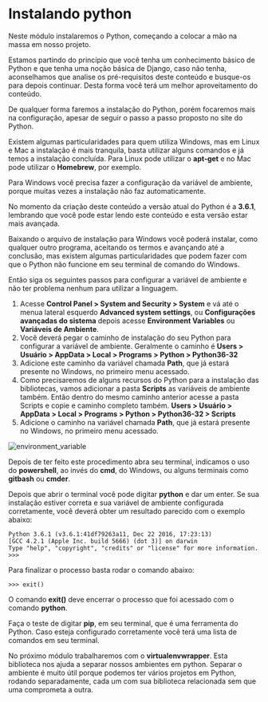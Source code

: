 # Instalando python

Neste módulo instalaremos o Python, começando a colocar a mão na massa em nosso projeto.

Estamos partindo do princípio que você tenha um conhecimento básico de Python e que tenha uma noção básica de Django, caso não tenha, aconselhamos que analise os pré-requisitos deste conteúdo e busque-os para depois continuar. Desta forma você terá um melhor aproveitamento do conteúdo.

De qualquer forma faremos a instalação do Python, porém focaremos mais na configuração, apesar de seguir o passo a passo proposto no site do Python.

Existem algumas particularidades para quem utiliza Windows, mas em Linux e Mac a instalação é mais tranquila, basta utilizar alguns comandos e já temos a instalação concluída. Para Linux pode utilizar o **apt-get** e no Mac pode utilizar o **Homebrew**, por exemplo.

Para Windows você precisa fazer a configuração da variável de ambiente, porque muitas vezes a instalação não faz automaticamente.

No momento da criação deste conteúdo a versão atual do Python é a **3.6.1**, lembrando que você pode estar lendo este conteúdo e esta versão estar mais avançada.

Baixando o arquivo de instalação para Windows você poderá instalar, como qualquer outro programa, aceitando os termos e avançando até a conclusão, mas existem algumas particularidades que podem fazer com que o Python não funcione em seu terminal de comando do Windows.

Então siga os seguintes passos para configurar a variável de ambiente e não ter problema nenhum para utilizar a linguagem.

1. Acesse **Control Panel > System and Security > System** e vá até o menua lateral esquerdo **Advanced system settings**, ou **Configurações avançadas do sistema** depois acesse **Environment Variables** ou **Variáveis de Ambiente**.
2. Você deverá pegar o caminho de instalação do seu Python para configurar a variável de ambiente. Geralmente o caminho é **Users > Usuário > AppData > Local > Programs > Python > Python36-32**
3. Adicione este caminho da variável chamada **Path**, que já estará presente no Windows, no primeiro menu acessado.
4. Como precisaremos de alguns recursos do Python para a instalação das bibliotecas, vamos adicionar a pasta **Scripts** as variáveis de ambiente também. Então dentro do mesmo caminho anterior acesse a pasta Scripts e copie e caminho completo também. **Users > Usuário > AppData > Local > Programs > Python > Python36-32 > Scripts**
5. Adicione o caminho na variável chamada **Path**, que já estará presente no Windows, no primeiro menu acessado.

![environment_variable](/images/environment_variable.png "environment_variable")

Depois de ter feito este procedimento abra seu terminal, indicamos o uso do **powershell**, ao invés do **cmd**, do Windows, ou alguns terminais como **gitbash** ou **cmder**.

Depois que abrir o terminal você pode digitar **python** e dar um enter. Se sua instalação estiver correta e sua variável de ambiente configurada corretamente, você deverá obter um resultado parecido com o exemplo abaixo:

```
Python 3.6.1 (v3.6.1:41df79263a11, Dec 22 2016, 17:23:13) 
[GCC 4.2.1 (Apple Inc. build 5666) (dot 3)] on darwin
Type "help", "copyright", "credits" or "license" for more information.
>>>
```

Para finalizar o processo basta rodar o comando abaixo:

`>>> exit()`

O comando **exit()** deve encerrar o processo que foi acessado com o comando **python**.

Faça o teste de digitar **pip**, em seu terminal, que é uma ferramenta do Python. Caso esteja configurado corretamente você terá uma lista de comandos em seu terminal.

No próximo módulo trabalharemos com o **virtualenvwrapper**. Esta biblioteca nos ajuda a separar nossos ambientes em python. Separar o ambiente é muito útil porque podemos ter vários projetos em Python, rodando separadamente, cada um com sua biblioteca relacionada sem que uma comprometa a outra.